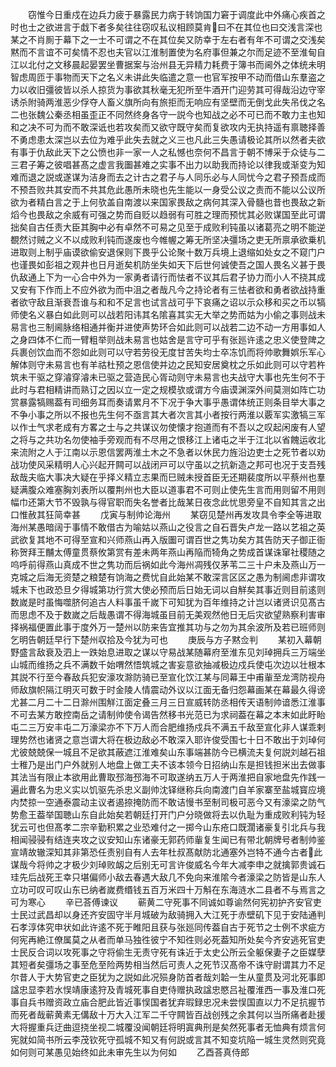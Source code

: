 <!-- { "loadSidebar": true } -->
　　窃惟今日重戍在边兵力疲于暴露民力病于转饷国力窘于调度此中外痛心疾首之时也士之欲进言于戱下者多矣往往窃叹私议相顾莫肯曰不在其位也曰交浅言深也某之不肖厠于幕下之一士不可谓之不在其位矣又防幸于左右者有年不可谓之交浅矣黙而不言谊不可矣情不忍也夫官以江淮制置使为名府事但兼之尔而足迹不至淮甸自江以北付之文移晨起晏罢坐曹据案与治州县无异精力耗费于簿书而阃外之体统未明智虑周匝于事物而天下之名义未讲此失临遣之意一也官军按甲不动而借山东羣盗之力以收旧彊彼皆以杀人掠货为事欲其秋毫无犯所至牛酒开门迎劳其可得哉沿边守宰诱杀附骑两淮恶少俘夺人畜义旗所向有旅拒而无响应有坚壁而无倒戈此失吊伐之名二也张魏公秦丞相虽歪正不同然终身各守一説今也知战之必不可已而不敢力主也知和之决不可为而不敢深诋也若攻矣而又欲守既守矣而复欲攻内无执持遥有禀聴择善不勇虑患太深岂以去位为难乎此失去就之义三也凡此三失愚请极论其所以然者夫欲有事于仇敌此天下之公愤也非一家一人之私憾也奈何不昌言于朝不博采于众徒与二三君子筹之彼唱甚髙之虚言我圗甚难之实事不出力以助我而持论以律我或渐变为知难而退之説或遂谋为洁身而去之计古之君子与人同乐必与人同忧今之君子预吾成而不预吾败共其安而不共其危此愚所未晓也先生能以一身受公议之责而不能以公议所欲为者精白言之于上何欤盖自南渡以来国家畏敌之病何其深入骨髓也昔也畏敌之新熖今也畏敌之余威有可强之势而自贬以趋弱有可胜之理而预忧其必败谋国至此可谓拙矣自古任责大臣其胸中必有卓然不可易之见至于成败利钝虽以诸葛亮之明不能逆覩然讨贼之义不以成败利钝而遂废也今帷幄之筹无所坚决彊场之吏无所禀承欲乗机进取则上制乎庙谟欲偷安退保则下畏乎公论聚十数万兵境上退缩如处女之不窥门户也谨畏如彭祖之观井也日月逝矣机防坐失如天下后世何诚使吾之国人畏名义甚于畏仇敌通上下为一心合中外为一家勇者请行而怯者不议其后君子协力而小人不挠其成又安有下作而上不应外欲为而中沮之者哉凡今之持论者有三怯者欲和勇者欲战持重者欲守敌且渐衰吾谁与和和不足言也试言战可乎下哀痛之诏以示众移和买之币以犒师使名义暴白如此则可以战若阳讳其名隂喜其实无大举之势而姑为小偷之事则战未易言也三制阃脉络相通并衡并进使声势环合如此则可以战若二边不动一方用事如人之身四体不仁而一臂粗举则战未易言也姑舍是言守可乎有张廵许逺之忠义使登陴之兵裹创饮血而不怨如此则可以守若劳役无度甘苦失均士卒冻饥而将帅歌舞娯乐军心解体则守未易言也有羊祜杜预之恩信使并边之民知安居奠枕之乐如此则可以守若杵筑未干驱之穿濬穿濬未已驱之营造民心胥动则守未易言也夫战守大事也先生何不于此时与君相精讲而熟订之因以立一定之规模欤或谓方今庙谟渊深外间莫测如阵亡功赏暴露犒赐葢有司细务耳而奏请累月不下况于争大事乎愚谓体统正则条目举大事之不争小事之所以不报也先生何不亟言其大者次言其小者按行两淮以覈军实激犒三军以作士气求老成有方畧之士与之共谋议勿使懐才抱道而有不吾以之叹起闲废有人望之将与之共功名勿使袖手旁观而有不尽用之恨移江上诸屯之半于江北以省餽运收北来流附之人于江南以示恩信罢两淮土木之不急者以休民力旌沿边吏士之死节者以劝战功使风采精明人心兴起开闗可以战闭戸可以守虽以之抗新造之邦可也况于支吾残敌哉夫临大事决大疑在乎择义精立志果而巳贼未授首臣无还期裴度所以平蔡州也羣疑满腹众难塞胸刘表所以覆荆州也大臣以道事君不可则止使先生言而用则留不用则幅巾还第大节不毁孰与得官职而失名誉者比哉某日夜念此忧思旁皇不自知其言之出口惟赦其狂简幸甚
　　戊寅与制帅论海州
　　某窃见楚州再发攻具令李全等进取海州某愚暗阔于事情不敢借古为喻姑以燕山之役言之自石晋失卢龙一路以艺祖之英武欲复其地不可得至宣和兴师燕山再入版圗可谓百世之隽功矣方其告防天子御正衙称贺拜王黼太傅童贯蔡攸第赏有差未两年燕山再陥而犄角之势成首谋诛窜社稷随之呜呼前得燕山真成不世之隽功而后祸如此今海州凋残仅茅苇二三十户未及燕山万一克城之后海无资楚之粮楚有饷海之费忧自此始某不敢深言区区之愚为制阃虑非谓攻城未下也政恐旦夕得城第功行赏大使必预而后日始无词以自觧矣其事近则目前逺则数嵗是时虽悔噬脐何追古人料事虽千嵗下可知犹为百年维持之计岂以诸贤识见髙古而思虑不及于数嵗之后哉愚谓不得海城虽目前无美观然他日无后灾欲望熟察利害审择祸福便置此事于度外万一楚州以防来告宜推其功与之勿为其余波所及若已班师则乞明告朝廷早行下楚州収拾及今犹为可也
　　庚辰与方子黙佥判
　　某初入幕朝野盛言敌衰及泗上一跌始息进取之谋以守易战某随幕府至淮东见刘琸拥兵三万端坐山城而维扬之兵不满数千始喟然悟筑城之害妄意欲抽减极边戍兵使屯次边以壮根本其説不行至今春敌兵犯安濠攻滁防骑已至宣化饮江某与同幕王中甫軰至龙湾防视舟师敌旗帜隔江明灭可数于时金陵人情震动外议以江面无备归怨幕画某在幕最久得谤尤甚二月二十二日滁州围觧江面定叠三月三日宣威转防丞相传天语制帅谙悉江淮事不可去某方敢控南岳之请制帅使令谒告然移书光范已为求祠葢在幕之本末如此盱眙屯二三万安丰屯二万濠梁亦不下万人而合肥维扬戍兵不满五千敌至宣化非人谋乖剌理势然也诸贤之意岂谓大将在极边敌必不敢深入耶许俊受围七十日不敢出于刘琸何尤彼兢兢保一城且不足欲其蔽遮江淮难矣山东事端甚防今已横流夫复何説刘越石祖士稚乃是出门户外就别人地盘上做工夫不该本领今日招纳山东是担钱担米出去做事其法当有限止本欲用此曹取邳海邳海不可取遂纳五万人于两淮把自家地盘先作践一遍此曹名为忠义实以饥驱先杀忠义副帅沈铎继称兵向南渡门自羊家寨至盐城寳应境内焚掠一空通泰震动主议者遏捺掩防而不敢诘慢书至制司极可恶今又有濠梁之防气势愈王葢举国聴山东自此始矣若朝廷打开门户分晓做将去以仇耻为重成败利钝为轻犹云可也但髙孝二宗辛勤积累之业恐难付之一掷今山东疮口既濶诸豪复引北兵与我相闻骎骎有结连夹攻之议安知山东诸豪无郭药师軰复生闻已有带北朝牌号者制帅鉴宣靖故辙深知其非第恐任责别自有人去年杜叔髙献防北通塞外岂特不通今古者此谋哉今将帅之才极少刘琸败衂之后别无可言许俊威名今年大减李申之就擒郭贵诚石珪先后战死王幸只堪偏师小敌去春遇大敌几不免向来淮隂今者濠梁之防皆是山东人立功可叹可叹山东已纳者嵗费缗钱五百万米四十万斛在东海涟水二县者不与焉言之可为寒心
　　辛已荅傅谏议
　　蕲黄二守死事不同诚如尊谕然何宪初护齐安官吏士民过武昌却以身还齐安固守半月城破为敌骑拥入大江死于赤壁矶下见于安陆通判石孝淳体究申状如此许逺不死于睢阳且获与张廵同传葢自古于死节之士例不求疵方何宪再絶江僚属莫之从者而单马独徃彼宁不知徃则必死葢知所处矣今齐安逃死官吏士民反合词以攻死事之守将偷生无责守死有诛近于太史公所云全躯保妻子之臣媒孽其短者矣彊场之事至危至险两势相当然后可责人之死节汉髙帝不诛守尉谓其力不足尔昔人于大势官吏之臣犹为之説如此况殒身防首者哉刘韐一生从童贯及河北死事即諡忠显李若水悮靖康逺狩及青城死事自吏侍赠执政諡忠愍吕祉覆淮西一事及淮口死事自兵书赠资政立庙合肥此皆近事悮国者犹弃瑕録忠况未尝悮国直以力不足抗握节而死者哉蕲黄素无傋敌十万大入江军二千守闗皆百战创残之余其何以当所痛者赴援大将握重兵迂曲逗挠坐视二城覆没闻朝廷将明寘典刑是矣然死事者无恤典有烦言何宪就如简书所云李茂钦死守孤城不知又有何説或言其不知变坑陥一城生灵然则究竟如何则可某愚见始终如此未审先生以为何如
　　乙酉荅真侍郎
